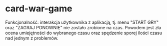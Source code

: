 # card-war-game
Funkcjonalność: interakcja użytkownika z aplikacją, tj. menu "START GRY" oraz "ZAGRAJ PONOWNIE" nie zostało zrobione na czas.
Powodem jest zła ocena umiejętności do wybranego czasu oraz spędzenie sporej ilości czasu nad jednym z problemów.
